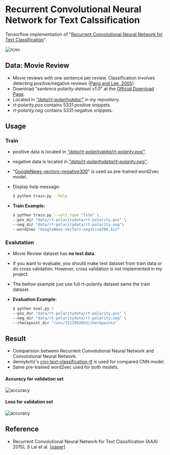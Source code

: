 # Recurrent Convolutional Neural Network for Text Calssification
Tensorflow implementation of "[Recurrent Convolutional Neural Network for Text Classification](https://www.aaai.org/ocs/index.php/AAAI/AAAI15/paper/view/9745)".

![rcnn](https://user-images.githubusercontent.com/15166794/39769535-703d02c8-5327-11e8-99d8-44a060e63e48.PNG)


## Data: Movie Review
* Movie reviews with one sentence per review. Classification involves detecting positive/negative reviews ([Pang and Lee, 2005](#reference)).
* Download "*sentence polarity dataset v1.0*" at the <U>[Official Download Page](http://www.cs.cornell.edu/people/pabo/movie-review-data/)</U>.
* Located in *<U>"data/rt-polaritydata/"</U>* in my repository.
* *rt-polarity.pos* contains 5331 positive snippets.
* *rt-polarity.neg* contains 5331 negative snippets.


## Usage
### Train
* positive data is located in *<U>"data/rt-polaritydata/rt-polarity.pos"*</U>.
* negative data is located in *<U>"data/rt-polaritydata/rt-polarity.neg"*</U>.
* "[GoogleNews-vectors-negative300](https://code.google.com/archive/p/word2vec/)" is used as pre-trained word2vec model.
* Display help message:

	```bash
	$ python train.py --help
	```

* **Train Example:**
	
	```bash
	$ python train.py --cell_type "lstm" \
	--pos_dir "data/rt-polaritydata/rt-polarity.pos" \
	--neg_dir "data/rt-polaritydata/rt-polarity.neg"\
	--word2vec "GoogleNews-vectors-negative300.bin"
	```


### Evalutation
* Movie Review dataset has **no test data**.
* If you want to evaluate, you should make test dataset from train data or do cross validation. However, cross validation is not implemented in my project.
* The bellow example just use full rt-polarity dataset same the train dataset.
* **Evaluation Example:**

	```bash
	$ python eval.py \
	--pos_dir "data/rt-polaritydata/rt-polarity.pos" \
	--neg_dir "data/rt-polaritydata/rt-polarity.neg" \
	--checkpoint_dir "runs/1523902663/checkpoints"
	```


## Result
* Comparision between Recurrent Convolutional Neural Network and Convolutional Neural Network. 
* dennybritz's [cnn-text-classification-tf](https://github.com/dennybritz/cnn-text-classification-tf) is used for compared CNN model.
* Same pre-trained word2vec used for both models.

#### Accuracy for validation set
![accuracy](https://user-images.githubusercontent.com/15166794/39774365-9b8aa27e-5335-11e8-9710-515bc03dccb6.PNG)

#### Loss for validation set
![accuracy](https://user-images.githubusercontent.com/15166794/39774367-9bb2166a-5335-11e8-8d71-f06a61eee88a.PNG)


## Reference
* Recurrent Convolutional Neural Network for Text Classification (AAAI 2015), S Lai et al. [[paper]](https://www.aaai.org/ocs/index.php/AAAI/AAAI15/paper/view/9745)


